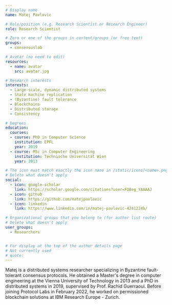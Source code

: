```yaml
---
# Display name
name: Matej Pavlovic

# Role/position (e.g. Research Scientist or Research Engineer)
role: Research Scientist

# Zero or one of the groups in content/groups (or free text)
groups:
  - consensuslab

# Avatar (no need to edit)
resources:
  - name: avatar
    src: avatar.jpg

# Research interests
interests:
  - Large-scale, dynamic distributed systems
  - State machine replication
  - (Byzantine) fault tolerance
  - Blockchains
  - Distributed storage
  - Consistency

# Degrees
education:
  courses:
  - course: PhD in Computer Science
    institution: EPFL
    year: 2019
  - course: MSc in Computer Engineering
    institution: Technische Universität Wien
    year: 2013

# The icon must match exactly the icon name in /static/icons/<name>.png
# Delete what doesn't apply
social:
  - icon: google-scholar
    link: https://scholar.google.com/citations?user=FQBeg_YAAAAJ
  - icon: github
    link: https://github.com/matejpavlovic
  - icon: linkedin
    link: https://www.linkedin.com/in/matej-pavlovic-4241224b/

# Organizational groups that you belong to (for author list route)
# Delete what doesn't apply
user_groups:
  - Researchers


# For display at the top of the author details page
# Not currently used
# quote:
---
```


Matej is a distributed systems researcher specializing in Byzantine
fault-tolerant consensus protocols. He obtained a Master's degree in
computer engineering at the Vienna University of Technology in 2013
and a PhD in distributed systems in 2019, supervised by Prof. Rachid
Guerraoui. Before joining Protocol Labs in February 2022, he worked on
permissioned blockchain solutions at IBM Research Europe - Zurich.

